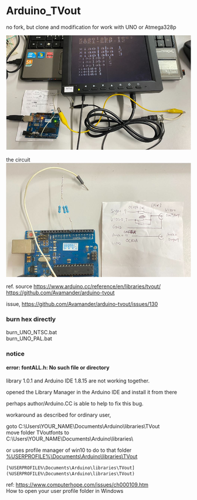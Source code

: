 # Arduino_TVout  
no fork, but clone and modification for work with UNO or Atmega328p  

![Arduino_TVout_xiaolaba.JPG](Arduino_TVout_xiaolaba.JPG)  

the circuit  
![Arduino_TVout_xiaolaba_circuit.JPG](Arduino_TVout_xiaolaba_circuit.JPG)  


ref. source
https://www.arduino.cc/reference/en/libraries/tvout/  
https://github.com/Avamander/arduino-tvout  

issue, https://github.com/Avamander/arduino-tvout/issues/130


### burn hex directly
burn_UNO_NTSC.bat  
burn_UNO_PAL.bat  


### notice

#### error: fontALL.h: No such file or directory

library 1.0.1 and Arduino IDE 1.8.15 are not working together.  

opened the Library Manager in the Arduino IDE and install it from there  

perhaps author/Arduino.CC is able to help to fix this bug.  

workaround as described for ordinary user,  

goto C:\Users\YOUR_NAME\Documents\Arduino\libraries\TVout  
move folder TVoutfonts to C:\Users\YOUR_NAME\Documents\Arduino\libraries\  

or uses profile manager of win10 to do to that folder  
[%USERPROFILE%\Documents\Arduino\libraries\TVout](%USERPROFILE%\Documents\Arduino\libraries\TVout)
```
[%USERPROFILE%\Documents\Arduino\libraries\TVout](%USERPROFILE%\Documents\Arduino\libraries\TVout)  
```
ref: https://www.computerhope.com/issues/ch000109.htm  
How to open your user profile folder in Windows  

